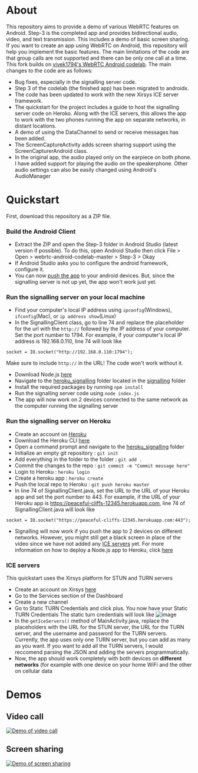 # About
This repository aims to provide a demo of various WebRTC features on Android. Step-3 is the completed app and provides bidirectional audio, video, and text transmission. This includes a demo of basic screen sharing.  If you want to create an app using WebRTC on Android, this repository will help you implement the basic features. The main limitations of the code are that group calls are not supported and there can be only one call at a time.  
This fork builds on [vivek1794's WebRTC Android codelab](https://github.com/vivek1794/webrtc-android-codelab). The main changes to the code are as follows:
- Bug fixes, especially in the signalling server code. 
- Step 3 of the codelab (the finished app) has been migrated to androidx. 
- The code has been updated to work with the new Xirsys ICE server framework. 
- The quickstart for the project includes a guide to host the signalling server code on Heroko. Along with the ICE servers, this allows the app to work with the two phones running the app on separate networks, in distant locations. 
- A demo of using the DataChannel to send or receive messages has been added. 
- The ScreenCaptureActivity adds screen sharing support using the ScreenCapturerAndroid class.
- In the original app, the audio played only on the earpiece on both phone. I have added support for playing the audio on the speakerphone. Other audio settings can also be easily changed using Android's AudioManager 


# Quickstart
First, download this repository as a ZIP file.
### Build the Android Client

* Extract the ZIP and open the Step-3 folder in Android Studio (latest version if possible). To do this, open Android Studio then click File > Open > webrtc-android-codelab-master > Step-3 > Okay
* If Android Studio asks you to configure the android framework, configure it.
* You can now [push the app](https://developer.android.com/training/basics/firstapp/running-app) to your android devices. But, since the signalling server is not up yet, the app won't work just yet.
### Run the signalling server on your local machine
- Find your computer's local IP address using `ipconfig`(Windows), `ifconfig`(Mac), or `ip address show`(Linux)
- In the SignallingClient class, go to line 74 and replace the placeholder for the url with the `http://` followed by the IP address of your computer. Set the port number to 1794. For example, if your computer's local IP address is 192.168.0.110, line 74 will look like
```
socket = IO.socket("http://192.168.0.110:1794");
```
Make sure to include `http://` in the URL! The code won't work without it. 
- Download Node.js [here](https://nodejs.org/en/download)
- Navigate to the [heroku_signalling](./signalling/heroku_signalling) folder located in the [signalling](./signalling) folder
- Install the required packages by running `npm install`
- Run the signalling server code using `node index.js`
- The app will now work on 2 devices connected to the same network as the computer running the signalling server
### Run the signalling server on Heroku
- Create an account on [Heroku](https://signup.heroku.com/)
- Download the Heroku CLI [here](https://devcenter.heroku.com/articles/heroku-cli#download-and-install)
- Open a command prompt and navigate to the [heroku_signalling](./signalling/heroku_signalling) folder
- Initialize an empty git repository : `git init`
- Add everything in the folder to the folder : `git add .`
- Commit the changes to the repo : `git commit -m "Commit message here"`
- Login to Heroku : `heroku login`
- Create a heroku app : `heroku create`
- Push the local repo to Heroku : `git push heroku master`
- In line 74 of SignallingClient.java, set the URL to the URL of your Heroku app and set the port number to 443. For example, if the URL of your Heroku app is https://peaceful-cliffs-12345.herokuapp.com, line 74 of SignallingClient.java will look like 
```
socket = IO.socket("https://peaceful-cliffs-12345.herokuapp.com:443");
```
- Signalling will now work if you push the app to 2 devices on different networks. However, you might still get a black screen in place of the video since we have not added any [ICE servers](https://andrewjprokop.wordpress.com/2014/07/21/understanding-webrtc-media-connections-ice-stun-and-turn/) yet.
For more information on how to deploy a Node.js app to Heroku, click [here](https://devcenter.heroku.com/articles/deploying-nodejs)
### ICE servers
This quickstart uses the Xirsys platform for STUN and TURN servers

- Create an account on Xirsys [here](https://global.xirsys.net/dashboard/signup)
- Go to the Services section of the Dashboard
- Create a new channel
- Go to Static TURN Credentials and click plus. You now have your Static TURN Credentials The static turn credentials will look like ![image](https://i.postimg.cc/vmMS6qRv/Xirsys.png)
- In the `getIceServers()` method of MainActivity.java, replace the placeholders with the URL for the STUN server, the URL for the TURN server, and the username and password for the TURN servers. Currently, the app uses only one TURN server, but you can add as many as you want. If you want to add all the TURN servers, I would reccomend parsing the JSON and adding the servers programmatically.
- Now, the app should work completely with both devices on **different networks** (for example with one device on your home WiFi and the other on cellular data
# Demos
## Video call
[![Demo of video call](http://img.youtube.com/vi/GceKKH8fmlc/0.jpg)](https://www.youtube.com/watch?v=GceKKH8fmlc "Demo of video call")
## Screen sharing
[![Demo of screen sharing](http://img.youtube.com/vi/rFPMtYMI6L4/0.jpg)](https://www.youtube.com/watch?v=rFPMtYMI6L4 "Demo of screen sharing")
